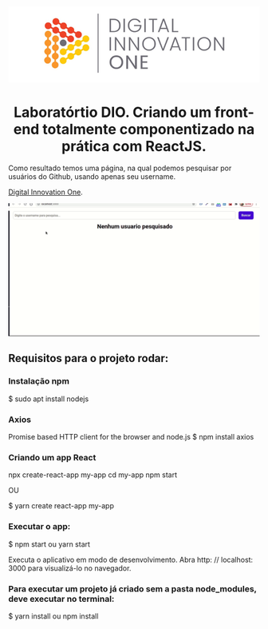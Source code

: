 <!--Banner session-->
<p align="center">
  <img src="./img/banner.png" alt="DIO" title="Digital Innovation One">
</p>

<!--About session-->
<h1 align="center">Laboratórtio DIO. Criando um front-end totalmente componentizado na prática com ReactJS.</h1>
Como resultado temos uma página, na qual podemos pesquisar por usuários do Github, usando apenas seu username.
<br>

[Digital Innovation One](https://digitalinnovation.one/).

<p align="center"><img src="./img/projeto.gif" title="Lab: Site Totalmente Componentizado - ReactJS - DIO"></p>

## Requisitos para o projeto rodar:

### Instalação npm
$ sudo apt install nodejs

### Axios
Promise based HTTP client for the browser and node.js
$ npm install axios

### Criando um app React
npx create-react-app my-app
cd my-app
npm start

OU

$ yarn create react-app my-app

### Executar o app:
$ npm start ou yarn start

Executa o aplicativo em modo de desenvolvimento.
Abra http: // localhost: 3000 para visualizá-lo no navegador.

### Para executar um projeto já criado sem a pasta node_modules, deve executar no terminal:
$ yarn install ou npm install
